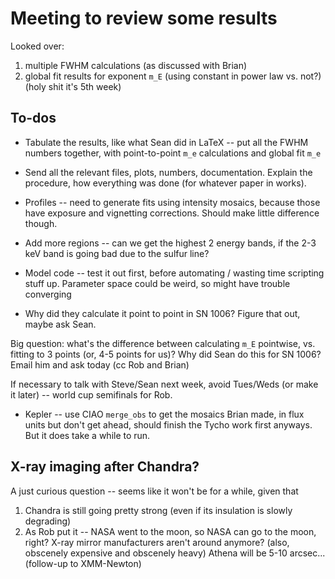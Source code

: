 Meeting to review some results
==============================

Looked over:
1. multiple FWHM calculations (as discussed with Brian)
2. global fit results for exponent `m_E` (using constant in power law vs. not?)
(holy shit it's 5th week)

To-dos
------
* Tabulate the results, like what Sean did in LaTeX -- put all the FWHM numbers
  together, with point-to-point `m_e` calculations and global fit `m_e`
* Send all the relevant files, plots, numbers, documentation.  Explain the
  procedure, how everything was done (for whatever paper in works).

* Profiles -- need to generate fits using intensity mosaics, because those have
  exposure and vignetting corrections.  Should make little difference though.
* Add more regions -- can we get the highest 2 energy bands, if the 2-3 keV
  band is going bad due to the sulfur line?
* Model code -- test it out first, before automating / wasting time scripting
  stuff up.  Parameter space could be weird, so might have trouble converging
* Why did they calculate it point to point in SN 1006?  Figure that out, maybe
  ask Sean.

Big question: what's the difference between calculating `m_E` pointwise, vs.
fitting to 3 points (or, 4-5 points for us)?  Why did Sean do this for SN 1006?
Email him and ask today (cc Rob and Brian)

If necessary to talk with Steve/Sean next week, avoid Tues/Weds (or make it
later) -- world cup semifinals for Rob.

* Kepler -- use CIAO `merge_obs` to get the mosaics Brian made, in flux units
  but don't get ahead, should finish the Tycho work first anyways.  But it does
  take a while to run.

X-ray imaging after Chandra?
----------------------------
A just curious question -- seems like it won't be for a while, given that
1. Chandra is still going pretty strong (even if its insulation is slowly
   degrading)
2. As Rob put it -- NASA went to the moon, so NASA can go to the moon, right?
   X-ray mirror manufacturers aren't around anymore?
   (also, obscenely expensive and obscenely heavy)
   Athena will be 5-10 arcsec... (follow-up to XMM-Newton)
